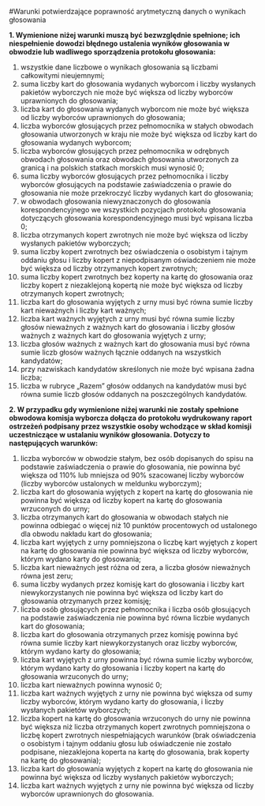 #Warunki potwierdzające poprawność arytmetyczną danych o wynikach głosowania  

**1.	Wymienione niżej warunki muszą być bezwzględnie spełnione; ich niespełnienie dowodzi błędnego ustalenia wyników głosowania w obwodzie lub wadliwego sporządzenia protokołu głosowania:**  

1)	wszystkie dane liczbowe o wynikach głosowania są liczbami całkowitymi nieujemnymi;  
2)	suma liczby kart do głosowania wydanych wyborcom i liczby wysłanych pakietów wyborczych nie może być większa od liczby wyborców uprawnionych do głosowania;  
3)	liczba kart do głosowania wydanych wyborcom nie może być większa od liczby wyborców uprawnionych do głosowania;  
4)	liczba wyborców głosujących przez pełnomocnika w stałych obwodach głosowania utworzonych w kraju nie może być większa od liczby kart do głosowania wydanych wyborcom;  
5)	liczba wyborców głosujących przez pełnomocnika w odrębnych obwodach głosowania oraz obwodach głosowania utworzonych za granicą i na polskich statkach morskich musi wynosić 0;  
6)	suma liczby wyborców głosujących przez pełnomocnika i liczby wyborców głosujących na podstawie zaświadczenia o prawie do głosowania nie może przekroczyć liczby wydanych kart do głosowania;  
7)	w obwodach głosowania niewyznaczonych do głosowania korespondencyjnego we wszystkich pozycjach protokołu głosowania dotyczących głosowania korespondencyjnego musi być wpisana liczba 0;  
8)	liczba otrzymanych kopert zwrotnych nie może być większa od liczby wysłanych pakietów wyborczych;  
9)	suma liczby kopert zwrotnych bez oświadczenia o osobistym i tajnym oddaniu głosu i liczby kopert z niepodpisanym oświadczeniem nie może być większa od liczby otrzymanych kopert zwrotnych;  
10)	suma liczby kopert zwrotnych bez koperty na kartę do głosowania oraz liczby kopert z niezaklejoną kopertą nie może być większa od liczby otrzymanych kopert zwrotnych;  
11)	liczba kart do głosowania wyjętych z urny musi być równa sumie liczby kart nieważnych i liczby kart ważnych;  
12)	liczba kart ważnych wyjętych z urny musi być równa sumie liczby głosów nieważnych z ważnych kart do głosowania i liczby głosów ważnych z ważnych kart do głosowania wyjętych z urny;  
13)	liczba głosów ważnych z ważnych kart do głosowania musi być równa sumie liczb głosów ważnych łącznie oddanych na wszystkich kandydatów;  
14)	przy nazwiskach kandydatów skreślonych nie może być wpisana żadna liczba;  
15)	liczba w rubryce „Razem” głosów oddanych na kandydatów musi być równa sumie liczb głosów oddanych na poszczególnych kandydatów.  

**2.	W przypadku gdy wymienione niżej warunki nie zostały spełnione obwodowa komisja wyborcza dołącza do protokołu wydrukowany raport ostrzeżeń podpisany przez wszystkie osoby wchodzące w skład komisji uczestniczące w ustalaniu wyników głosowania. Dotyczy to następujących warunków:**  

1)	liczba wyborców w obwodzie stałym, bez osób dopisanych do spisu na podstawie zaświadczenia o prawie do głosowania, nie powinna być większa od 110% lub mniejsza od 90% szacowanej liczby wyborców (liczby wyborców ustalonych w meldunku wyborczym);  
2)	liczba kart do głosowania wyjętych z kopert na kartę do głosowania nie powinna być większa od liczby kopert na kartę do głosowania wrzuconych do urny;  
3)	liczba otrzymanych kart do głosowania w obwodach stałych nie powinna odbiegać o więcej niż 10 punktów procentowych od ustalonego dla obwodu nakładu kart do głosowania;  
4)	liczba kart wyjętych z urny pomniejszona o liczbę kart wyjętych z kopert na kartę do głosowania nie powinna być większa od liczby wyborców, którym wydano karty do głosowania;  
5)	liczba kart nieważnych jest różna od zera, a liczba głosów nieważnych równa jest zeru;  
6)	suma liczby wydanych przez komisję kart do głosowania i liczby kart niewykorzystanych nie powinna być większa od liczby kart do głosowania otrzymanych przez komisję;  
7)	liczba osób głosujących przez pełnomocnika i liczba osób głosujących na podstawie zaświadczenia nie powinna być równa liczbie wydanych kart do głosowania;  
8)	liczba kart do głosowania otrzymanych przez komisję powinna być równa sumie liczby kart niewykorzystanych oraz liczby wyborców, którym wydano karty do głosowania;  
9)	liczba kart wyjętych z urny powinna być równa sumie liczby wyborców, którym wydano karty do głosowania i liczby kopert na kartę do głosowania wrzuconych do urny;  
10)	liczba kart nieważnych powinna wynosić 0;  
11)	liczba kart ważnych wyjętych z urny nie powinna być większa od sumy liczby wyborców, którym wydano karty do głosowania, i liczby wysłanych pakietów wyborczych;  
12)	liczba kopert na kartę do głosowania wrzuconych do urny nie powinna być większa niż liczba otrzymanych kopert zwrotnych pomniejszona o liczbę kopert zwrotnych niespełniających warunków (brak oświadczenia o osobistym i tajnym oddaniu głosu lub oświadczenie nie zostało podpisane, niezaklejona koperta na kartę do głosowania, brak koperty na kartę do głosowania);  
13)	liczba kart do głosowania wyjętych z kopert na kartę do głosowania nie powinna być większa od liczby wysłanych pakietów wyborczych;  
14)	liczba kart ważnych wyjętych z urny nie powinna być większa od liczby wyborców uprawnionych do głosowania.  


